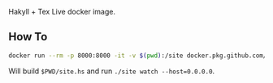 Hakyll + Tex Live docker image.

## How To

```bash
docker run --rm -p 8000:8000 -it -v $(pwd):/site docker.pkg.github.com/qjqqyy/hakyll-latex/hakyll-latex
```

Will build `$PWD/site.hs` and run `./site watch --host=0.0.0.0`.
